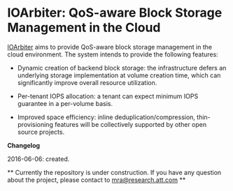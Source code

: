 # IOArbiter: QoS-aware Block Storage Management in the Cloud

<a href="https://github.com/att/ioarbiter">IOArbiter</a> aims
to provide QoS-aware block storage management in the cloud environment. 
The system intends to provide the following features:

* Dynamic creation of backend block storage: the infrastructure defers an underlying storage
implementation at volume creation time, which can significantly improve overall resource utilization.

* Per-tenant IOPS allocation: a tenant can expect minimum IOPS guarantee in a per-volume basis. 

* Improved space efficiency: inline deduplication/compression, thin-provisioning features will be collectively supported by other open source projects.


<b>Changelog</b>

2016-06-06: created. 


** Currently the repository is under construction. If you have any question about the project, please contact to mra@research.att.com **
